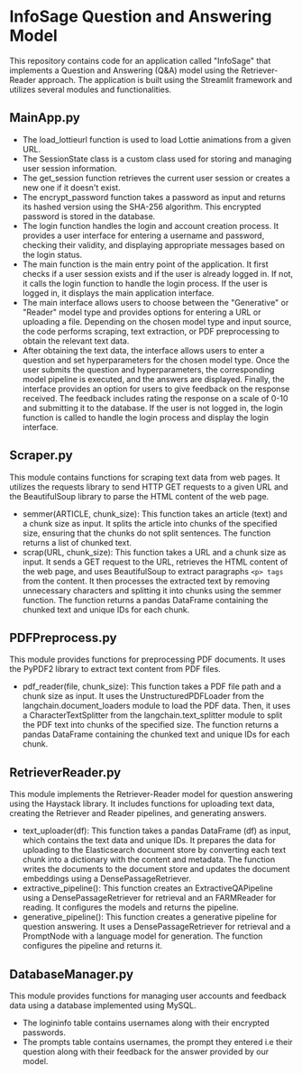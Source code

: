 # InfoSage Question and Answering Model

This repository contains code for an application called "InfoSage" that implements a Question and Answering (Q&A) model using the Retriever-Reader approach. The application is built using the Streamlit framework and utilizes several modules and functionalities.

## MainApp.py

- The load_lottieurl function is used to load Lottie animations from a given URL.
- The SessionState class is a custom class used for storing and managing user session information.
- The get_session function retrieves the current user session or creates a new one if it doesn't exist.
- The encrypt_password function takes a password as input and returns its hashed version using the SHA-256 algorithm. This encrypted password is stored in the database.
- The login function handles the login and account creation process. It provides a user interface for entering a username and password, checking their validity, and displaying appropriate messages based on the login status.
- The main function is the main entry point of the application. It first checks if a user session exists and if the user is already logged in. If not, it calls the login function to handle the login process. If the user is logged in, it displays the main application interface.
- The main interface allows users to choose between the "Generative" or "Reader" model type and provides options for entering a URL or uploading a file. Depending on the chosen model type and input source, the code performs scraping, text extraction, or PDF preprocessing to obtain the relevant text data.
- After obtaining the text data, the interface allows users to enter a question and set hyperparameters for the chosen model type. Once the user submits the question and hyperparameters, the corresponding model pipeline is executed, and the answers are displayed.
  Finally, the interface provides an option for users to give feedback on the response received. The feedback includes rating the response on a scale of 0-10 and submitting it to the database.
  If the user is not logged in, the login function is called to handle the login process and display the login interface.

## Scraper.py

This module contains functions for scraping text data from web pages. It utilizes the requests library to send HTTP GET requests to a given URL and the BeautifulSoup library to parse the HTML content of the web page.

- semmer(ARTICLE, chunk_size): This function takes an article (text) and a chunk size as input. It splits the article into chunks of the specified size, ensuring that the chunks do not split sentences. The function returns a list of chunked text.
- scrap(URL, chunk_size): This function takes a URL and a chunk size as input. It sends a GET request to the URL, retrieves the HTML content of the web page, and uses BeautifulSoup to extract paragraphs `<p> tags` from the content. It then processes the extracted text by removing unnecessary characters and splitting it into chunks using the semmer function. The function returns a pandas DataFrame containing the chunked text and unique IDs for each chunk.

## PDFPreprocess.py

This module provides functions for preprocessing PDF documents. It uses the PyPDF2 library to extract text content from PDF files.

- pdf_reader(file, chunk_size): This function takes a PDF file path and a chunk size as input. It uses the UnstructuredPDFLoader from the langchain.document_loaders module to load the PDF data. Then, it uses a CharacterTextSplitter from the langchain.text_splitter module to split the PDF text into chunks of the specified size. The function returns a pandas DataFrame containing the chunked text and unique IDs for each chunk.

## RetrieverReader.py

This module implements the Retriever-Reader model for question answering using the Haystack library. It includes functions for uploading text data, creating the Retriever and Reader pipelines, and generating answers.

- text_uploader(df): This function takes a pandas DataFrame (df) as input, which contains the text data and unique IDs. It prepares the data for uploading to the Elasticsearch document store by converting each text chunk into a dictionary with the content and metadata. The function writes the documents to the document store and updates the document embeddings using a DensePassageRetriever.
- extractive_pipeline(): This function creates an ExtractiveQAPipeline using a DensePassageRetriever for retrieval and an FARMReader for reading. It configures the models and returns the pipeline.
- generative_pipeline(): This function creates a generative pipeline for question answering. It uses a DensePassageRetriever for retrieval and a PromptNode with a language model for generation. The function configures the pipeline and returns it.

## DatabaseManager.py

This module provides functions for managing user accounts and feedback data using a database implemented using MySQL.

- The logininfo table contains usernames along with their encrypted passwords.
- The prompts table contains usernames, the prompt they entered i.e their question along with their feedback for the answer provided by our model.
